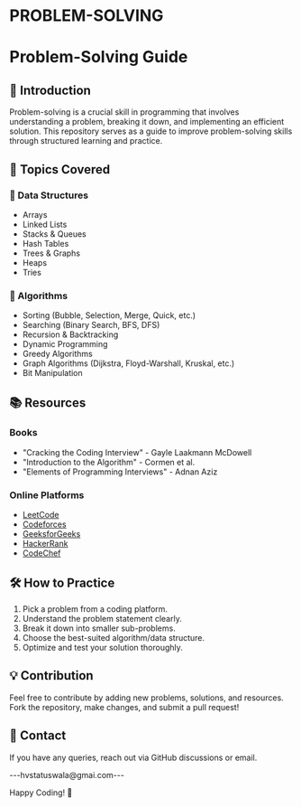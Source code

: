# PROBLEM-SOLVING
# Problem-Solving Guide

## 🚀 Introduction
Problem-solving is a crucial skill in programming that involves understanding a problem, breaking it down, and implementing an efficient solution. This repository serves as a guide to improve problem-solving skills through structured learning and practice.

## 📌 Topics Covered

### 🔹 Data Structures
- Arrays
- Linked Lists
- Stacks & Queues
- Hash Tables
- Trees & Graphs
- Heaps
- Tries

### 🔹 Algorithms
- Sorting (Bubble, Selection, Merge, Quick, etc.)
- Searching (Binary Search, BFS, DFS)
- Recursion & Backtracking
- Dynamic Programming
- Greedy Algorithms
- Graph Algorithms (Dijkstra, Floyd-Warshall, Kruskal, etc.)
- Bit Manipulation

## 📚 Resources

### Books
- "Cracking the Coding Interview" - Gayle Laakmann McDowell
- "Introduction to the Algorithm" - Cormen et al.
- "Elements of Programming Interviews" - Adnan Aziz

### Online Platforms
- [LeetCode](https://leetcode.com/)
- [Codeforces](https://codeforces.com/)
- [GeeksforGeeks](https://www.geeksforgeeks.org/)
- [HackerRank](https://www.hackerrank.com/)
- [CodeChef](https://www.codechef.com/)

## 🛠 How to Practice
1. Pick a problem from a coding platform.
2. Understand the problem statement clearly.
3. Break it down into smaller sub-problems.
4. Choose the best-suited algorithm/data structure.
5. Optimize and test your solution thoroughly.

## 💡 Contribution
Feel free to contribute by adding new problems, solutions, and resources. Fork the repository, make changes, and submit a pull request!

## 📧 Contact
If you have any queries, reach out via GitHub discussions or email.

---hvstatuswala@gmai.com--- 

Happy Coding! 🚀
